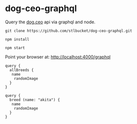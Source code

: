 # dog-ceo-graphql

Query the <a href="https://dog.ceo/">dog.ceo</a> api via graphql and node.

```$xslt
git clone https://github.com/stlbucket/dog-ceo-graphql.git
```

```$xslt
npm install
```

```$xslt
npm start
```

Point your browser at: <a href="http://localhost:4000/graphql">http://localhost:4000/graphql</a>

```$xslt
query {
  allBreeds {
   name
    randomImage
  }
}
```


```$xslt
query {
  breed (name: "akita") {
   name
    randomImage
  }
}
```